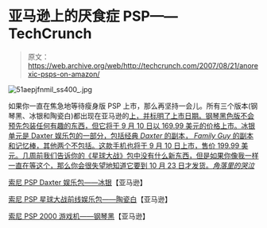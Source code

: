 # 亚马逊上的厌食症 PSP——TechCrunch

> 原文：<https://web.archive.org/web/http://techcrunch.com/2007/08/21/anorexic-psps-on-amazon/>

![51aepjfnmil_ss400_.jpg](img/d9122f197231af950cb0491d2d7f34d0.png)

如果你一直在焦急地等待瘦身版 PSP 上市，那么再坚持一会儿。所有三个版本(钢琴黑、冰银和陶瓷白)都出现在亚马逊的[上，并标明了上市日期。钢琴黑色版不会预先包装任何有趣的东西，但它将于 9 月 10 日以 169.99 美元的价格上市。冰银单元是 Daxter 娱乐包的一部分，包括经典 *Daxter* 的副本， *Family Guy* 的副本和记忆棒，其他两个不包括。这款手机也将于 9 月 10 日上市，售价 199.99 美元。几周前我们告诉你的《星球大战》包中没有什么新东西，但是如果你像我一样一直在等这个，那么你会很失望地知道它要到 10 月 23 日才发货。*角落里的哭泣*](https://web.archive.org/web/20201029233558/https://crunchbase.com/organization/amazon)

[索尼 PSP Daxter 娱乐包——冰银](https://web.archive.org/web/20201029233558/http://www.amazon.com/Sony-PSP-Daxter-Entertainment-Pack/dp/B000U9TXJ0/ref=pd_bxgy_vg_img_a/102-7559544-3684146?ie=UTF8&qid=1187703418&sr=8-15)【亚马逊】

[索尼 PSP 星球大战前线娱乐包——陶瓷白](https://web.archive.org/web/20201029233558/http://www.amazon.com/Sony-Star-Wars-Battlefront-Entertainment/dp/B000UA0LY0/ref=pd_bxgy_vg_text_b/102-7559544-3684146?ie=UTF8&qid=1187703418&sr=8-15)【亚马逊】

[索尼 PSP 2000 游戏机——钢琴黑](https://web.archive.org/web/20201029233558/http://www.amazon.com/Sony-PSP-2000-Console-Piano/dp/B000UA0LXQ/ref=pd_sim_vg_1/102-7559544-3684146?ie=UTF8&qid=1187703418&sr=8-15)【亚马逊】